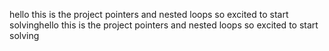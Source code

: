 hello this is the project pointers and nested loops so excited to 
start solvinghello this is the project pointers and nested loops so excited to 
start solving
